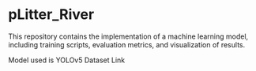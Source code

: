 # pLitter_River
This repository contains the implementation of a machine learning model, including training scripts, evaluation metrics, and visualization of results.


Model used is YOLOv5
Dataset Link 
